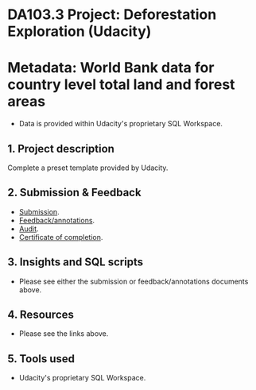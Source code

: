 # DA103.3 Project: Deforestation Exploration (Udacity)

# Metadata: World Bank data for country level total land and forest areas
* Data is provided within Udacity's proprietary SQL Workspace.

## 1. Project description
Complete a preset template provided by Udacity. 

## 2. Submission & Feedback
 * [Submission](https://github.com/coderedstorage/deforestation_exploration/blob/main/Deforestation%20Exploration%20Project%20Template%20AK_Submission.pdf).
 * [Feedback/annotations](https://github.com/coderedstorage/deforestation_exploration/blob/main/Deforestation_Exploration_Project_Template_AK_Feedback.pdf).
 * [Audit](https://github.com/coderedstorage/deforestation_exploration/blob/main/Deforestation_Exploration_Audit.pdf).
 * [Certificate of completion](https://learn.udacity.com/view-certificate/cd12500).

## 3. Insights and SQL scripts
 * Please see either the submission or feedback/annotations documents above.

## 4. Resources
  * Please see the links above.

## 5. Tools used
  * Udacity's proprietary SQL Workspace.

